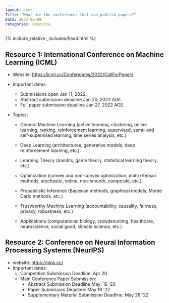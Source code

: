 ```yaml
---
layout: post
Title: "What are the conferences that can publish papers?"
Date: 2022-06-09
categories: Resource 
---
```

{% include_relative _includes/head.html %}


## Resource 1: International Conference on Machine Learning (ICML)

- Website: https://icml.cc/Conferences/2022/CallForPapers
- Important dates:

  * Submissions open Jan 11, 2022.
  * Abstract submission deadline Jan 20, 2022 AOE.
  * Full paper submission deadline Jan 27, 2022 AOE.

- Topics:
  * General Machine Learning (active learning, clustering, online learning, ranking, reinforcement learning, supervised, semi- and self-supervised learning, time series analysis, etc.)

  * Deep Learning (architectures, generative models, deep reinforcement learning, etc.)

  * Learning Theory (bandits, game theory, statistical learning theory, etc.)

  * Optimization (convex and non-convex optimization, matrix/tensor methods, stochastic, online, non-smooth, composite, etc.)

  * Probabilistic Inference (Bayesian methods, graphical models, Monte Carlo methods, etc.)

  * Trustworthy Machine Learning (accountability, causality, fairness, privacy, robustness, etc.)

  * Applications (computational biology, crowdsourcing, healthcare, neuroscience, social good, climate science, etc.)


## Resource 2: Conference on Neural Information Processing Systems (NeurIPS)

- website: https://nips.cc/
- Important dates:
  * Competition Submission Deadline:	Apr 20 
  * Main Conference Paper Submission: 
     - Abstract Submission Deadline May: 16 '22
     - Paper Submission Deadline:	May 19 '22
     - Supplementary Material Submission Deadline:	May 26 '22
   


